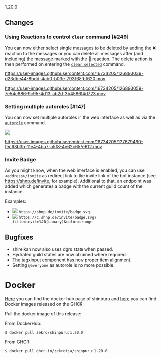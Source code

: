 1.20.0

## Changes

### Using Reactions to control `clear` command [#249]

You can now either select single messages to be deleted by adding the ❌ reaction to the messages or you can delete all messages after (and including) the message marked with the 🔻 reaction. The delete action is then performed on entering the [`clear selected`](https://github.com/zekroTJA/shinpuru/wiki/Commands#clear) command.

https://user-images.githubusercontent.com/16734205/126893039-d23dbe44-8bdd-4ab0-b03e-793168fbf620.mov

https://user-images.githubusercontent.com/16734205/126893059-7e54c886-9c95-4d13-ab2d-3b458614d723.mov

### Setting multiple autoroles [#147]

You can now set multiple autoroles in the web interface as well as via the [`autorole`](https://github.com/zekroTJA/shinpuru/wiki/Commands#autorole) command.

![](https://i.imgur.com/JDO30Uf.gif)

https://user-images.githubusercontent.com/16734205/127679480-fec63b3b-11e4-4ba7-a5f8-4e62c657e612.mov

### Invite Badge

As you might know, when the web interface is enabled, you can use `<address>/invite` as redirect link to the invite link of the bot instance (see https://shnp.de/invite, for example). Additional to that, an endpoint was added which generates a badge with the current guild count of the instance.

Examples:

- ![](https://shnp.de/invite/badge.svg) `https://shnp.de/invite/badge.svg`
- ![](https://c.shnp.de/invite/badge.svg?title=invite%20(canary)&color=orange) `https://c.shnp.de/invite/badge.svg?title=invite%20(canary)&color=orange`

## Bugfixes

- shireikan now also uses dgrs state when passed.
- Hydrated guild states are now obtained where required.
- The tagxinput component has now proper item alignment.
- Setting `@everyone` as autorole is no more possible.

# Docker

[Here](https://hub.docker.com/r/zekro/shinpuru) you can find the docker hub page of shinpuru and [here](https://github.com/zekroTJA?tab=packages&repo_name=shinpuru) you can find Docker images released on the GHCR.

Pull the docker image of this release:

From DockerHub:

```
$ docker pull zekro/shinpuru:1.20.0
```

From GHCR:

```
$ docker pull ghcr.io/zekrotja/shinpuru:1.20.0
```
